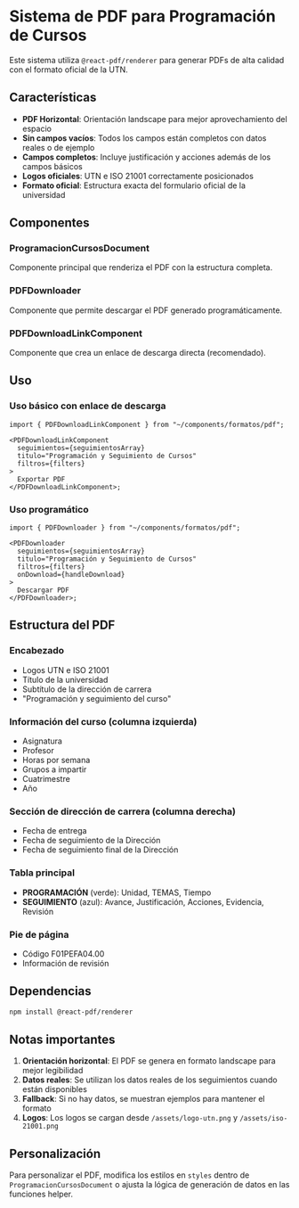 # Sistema de PDF para Programación de Cursos

Este sistema utiliza `@react-pdf/renderer` para generar PDFs de alta calidad con el formato oficial de la UTN.

## Características

- **PDF Horizontal**: Orientación landscape para mejor aprovechamiento del espacio
- **Sin campos vacíos**: Todos los campos están completos con datos reales o de ejemplo
- **Campos completos**: Incluye justificación y acciones además de los campos básicos
- **Logos oficiales**: UTN e ISO 21001 correctamente posicionados
- **Formato oficial**: Estructura exacta del formulario oficial de la universidad

## Componentes

### ProgramacionCursosDocument

Componente principal que renderiza el PDF con la estructura completa.

### PDFDownloader

Componente que permite descargar el PDF generado programáticamente.

### PDFDownloadLinkComponent

Componente que crea un enlace de descarga directa (recomendado).

## Uso

### Uso básico con enlace de descarga

```tsx
import { PDFDownloadLinkComponent } from "~/components/formatos/pdf";

<PDFDownloadLinkComponent
  seguimientos={seguimientosArray}
  titulo="Programación y Seguimiento de Cursos"
  filtros={filters}
>
  Exportar PDF
</PDFDownloadLinkComponent>;
```

### Uso programático

```tsx
import { PDFDownloader } from "~/components/formatos/pdf";

<PDFDownloader
  seguimientos={seguimientosArray}
  titulo="Programación y Seguimiento de Cursos"
  filtros={filters}
  onDownload={handleDownload}
>
  Descargar PDF
</PDFDownloader>;
```

## Estructura del PDF

### Encabezado

- Logos UTN e ISO 21001
- Título de la universidad
- Subtítulo de la dirección de carrera
- "Programación y seguimiento del curso"

### Información del curso (columna izquierda)

- Asignatura
- Profesor
- Horas por semana
- Grupos a impartir
- Cuatrimestre
- Año

### Sección de dirección de carrera (columna derecha)

- Fecha de entrega
- Fecha de seguimiento de la Dirección
- Fecha de seguimiento final de la Dirección

### Tabla principal

- **PROGRAMACIÓN** (verde): Unidad, TEMAS, Tiempo
- **SEGUIMIENTO** (azul): Avance, Justificación, Acciones, Evidencia, Revisión

### Pie de página

- Código F01PEFA04.00
- Información de revisión

## Dependencias

```bash
npm install @react-pdf/renderer
```

## Notas importantes

1. **Orientación horizontal**: El PDF se genera en formato landscape para mejor legibilidad
2. **Datos reales**: Se utilizan los datos reales de los seguimientos cuando están disponibles
3. **Fallback**: Si no hay datos, se muestran ejemplos para mantener el formato
4. **Logos**: Los logos se cargan desde `/assets/logo-utn.png` y `/assets/iso-21001.png`

## Personalización

Para personalizar el PDF, modifica los estilos en `styles` dentro de `ProgramacionCursosDocument` o ajusta la lógica de generación de datos en las funciones helper.
